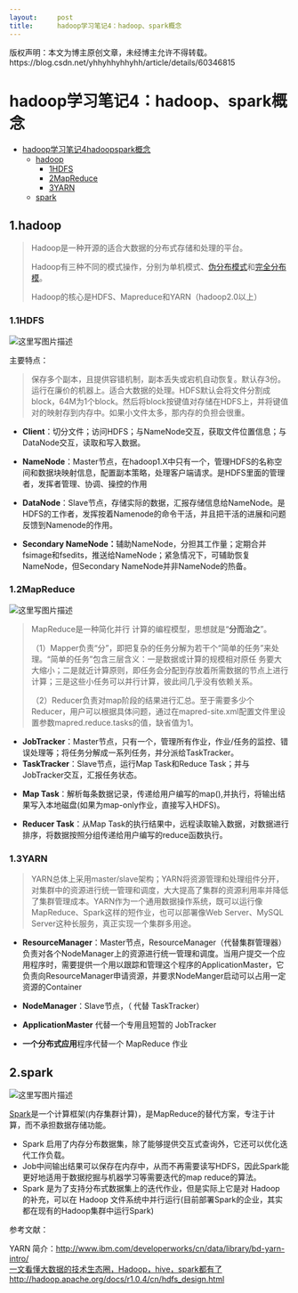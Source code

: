 ```yaml
---
layout:     post
title:      hadoop学习笔记4：hadoop、spark概念
---
```

<div id="article_content" class="article_content clearfix csdn-tracking-statistics" data-pid="blog" data-mod="popu_307" data-dsm="post">
								<div class="article-copyright">
					版权声明：本文为博主原创文章，未经博主允许不得转载。					https://blog.csdn.net/yhhyhhyhhyhh/article/details/60346815				</div>
								            <div id="content_views" class="markdown_views prism-atom-one-dark">
							<!-- flowchart 箭头图标 勿删 -->
							<svg xmlns="http://www.w3.org/2000/svg" style="display: none;"><path stroke-linecap="round" d="M5,0 0,2.5 5,5z" id="raphael-marker-block" style="-webkit-tap-highlight-color: rgba(0, 0, 0, 0);"></path></svg>
							<h1 id="hadoop学习笔记4hadoopspark概念">hadoop学习笔记4：hadoop、spark概念</h1>

<p></p><div class="toc"><div class="toc">
<ul>
<li><a href="#hadoop%E5%AD%A6%E4%B9%A0%E7%AC%94%E8%AE%B04hadoopspark%E6%A6%82%E5%BF%B5" rel="nofollow">hadoop学习笔记4hadoopspark概念</a><ul>
<li><a href="#1hadoop" rel="nofollow">hadoop</a><ul>
<li><a href="#11hdfs" rel="nofollow">1HDFS</a></li>
<li><a href="#12mapreduce" rel="nofollow">2MapReduce</a></li>
<li><a href="#13yarn" rel="nofollow">3YARN</a></li>
</ul>
</li>
<li><a href="#2spark" rel="nofollow">spark</a></li>
</ul>
</li>
</ul>
</div>
</div>




<h2 id="1hadoop"><strong>1.hadoop</strong></h2>

<blockquote>
  <p>Hadoop是一种开源的适合大数据的分布式存储和处理的平台。</p>
  
  <p>Hadoop有三种不同的模式操作，分别为单机模式、<a href="http://blog.csdn.net/yhhyhhyhhyhh/article/details/53945810" rel="nofollow">伪分布模式</a>和<a href="http://blog.csdn.net/yhhyhhyhhyhh/article/details/57415890" rel="nofollow">完全分布模</a>。</p>
  
  <p>Hadoop的核心是HDFS、Mapreduce和YARN（hadoop2.0以上）</p>
</blockquote>



<h3 id="11hdfs">1.1HDFS</h3>

<p><img src="https://img-blog.csdn.net/20170304205554067?watermark/2/text/aHR0cDovL2Jsb2cuY3Nkbi5uZXQveWhoeWhoeWhoeWho/font/5a6L5L2T/fontsize/400/fill/I0JBQkFCMA==/dissolve/70/gravity/SouthEast" alt="这里写图片描述" title=""></p>

<p>主要特点：</p>

<blockquote>
  <p>保存多个副本，且提供容错机制，副本丢失或宕机自动恢复。默认存3份。 <br>
  运行在廉价的机器上。适合大数据的处理。HDFS默认会将文件分割成block，64M为1个block。然后将block按键值对存储在HDFS上，并将键值对的映射存到内存中。如果小文件太多，那内存的负担会很重。</p>
</blockquote>

<ul>
<li><p><strong>Client</strong>：切分文件；访问HDFS；与NameNode交互，获取文件位置信息；与DataNode交互，读取和写入数据。</p></li>
<li><p><strong>NameNode</strong>：Master节点，在hadoop1.X中只有一个，管理HDFS的名称空间和数据块映射信息，配置副本策略，处理客户端请求。是HDFS里面的管理者，发挥者管理、协调、操控的作用</p></li>
<li><p><strong>DataNode</strong>：Slave节点，存储实际的数据，汇报存储信息给NameNode。是HDFS的工作者，发挥按着Namenode的命令干活，并且把干活的进展和问题反馈到Namenode的作用。</p></li>
<li><p><strong>Secondary NameNode：</strong>辅助NameNode，分担其工作量；定期合并fsimage和fsedits，推送给NameNode；紧急情况下，可辅助恢复NameNode，但Secondary NameNode并非NameNode的热备。</p></li>
</ul>

<h3 id="12mapreduce">1.2MapReduce</h3>

<p><img src="https://img-blog.csdn.net/20170304205613911?watermark/2/text/aHR0cDovL2Jsb2cuY3Nkbi5uZXQveWhoeWhoeWhoeWho/font/5a6L5L2T/fontsize/400/fill/I0JBQkFCMA==/dissolve/70/gravity/SouthEast" alt="这里写图片描述" title=""></p>

<blockquote>
  <p>MapReduce是一种简化并行 计算的编程模型，思想就是“<strong>分而治之</strong>”。</p>
  
  <p>（1）Mapper负责“分”，即把复杂的任务分解为若干个“简单的任务”来处理。“简单的任务”包含三层含义：一是数据或计算的规模相对原任 务要大大缩小；二是就近计算原则，即任务会分配到存放着所需数据的节点上进行计算；三是这些小任务可以并行计算，彼此间几乎没有依赖关系。</p>
  
  <p>（2）Reducer负责对map阶段的结果进行汇总。至于需要多少个Reducer，用户可以根据具体问题，通过在mapred-site.xml配置文件里设置参数mapred.reduce.tasks的值，缺省值为1。</p>
</blockquote>

<ul>
<li><strong>JobTracker</strong>：Master节点，只有一个，管理所有作业，作业/任务的监控、错误处理等；将任务分解成一系列任务，并分派给TaskTracker。</li>
<li><strong>TaskTracker</strong>：Slave节点，运行Map Task和Reduce Task；并与JobTracker交互，汇报任务状态。</li>
<li><p><strong>Map Task</strong>：解析每条数据记录，传递给用户编写的map(),并执行，将输出结果写入本地磁盘(如果为map-only作业，直接写入HDFS)。</p></li>
<li><p><strong>Reducer Task</strong>：从Map Task的执行结果中，远程读取输入数据，对数据进行排序，将数据按照分组传递给用户编写的reduce函数执行。</p></li>
</ul>

<h3 id="13yarn">1.3YARN</h3>

<blockquote>
  <p>YARN总体上采用master/slave架构；YARN将资源管理和处理组件分开，对集群中的资源进行统一管理和调度，大大提高了集群的资源利用率并降低了集群管理成本。YARN作为一个通用数据操作系统，既可以运行像MapReduce、Spark这样的短作业，也可以部署像Web Server、MySQL Server这种长服务，真正实现一个集群多用途。</p>
</blockquote>

<ul>
<li><strong>ResourceManager</strong>：Master节点，ResourceManager（代替集群管理器）负责对各个NodeManager上的资源进行统一管理和调度。当用户提交一个应用程序时，需要提供一个用以跟踪和管理这个程序的ApplicationMaster，它负责向ResourceManager申请资源，并要求NodeManger启动可以占用一定资源的Container</li>
<li><p><strong>NodeManager</strong>：Slave节点，（ 代替 TaskTracker）</p></li>
<li><p><strong>ApplicationMaster</strong> 代替一个专用且短暂的 JobTracker</p></li>
<li><strong>一个分布式应用</strong>程序代替一个 MapReduce 作业</li>
</ul>

<h2 id="2spark">2.spark</h2>

<p><img src="https://img-blog.csdn.net/20170304205703229?watermark/2/text/aHR0cDovL2Jsb2cuY3Nkbi5uZXQveWhoeWhoeWhoeWho/font/5a6L5L2T/fontsize/400/fill/I0JBQkFCMA==/dissolve/70/gravity/SouthEast" alt="这里写图片描述" title=""></p>

<p><a href="http://lib.csdn.net/base/spark" rel="nofollow">Spark</a>是一个计算框架(内存集群计算)，是MapReduce的替代方案，专注于计算，而不承担数据存储功能。</p>

<ul>
<li>Spark 启用了内存分布数据集，除了能够提供交互式查询外，它还可以优化迭代工作负载。</li>
<li>Job中间输出结果可以保存在内存中，从而不再需要读写HDFS，因此Spark能更好地适用于数据挖掘与机器学习等需要迭代的map reduce的算法。</li>
<li>Spark 是为了支持分布式数据集上的迭代作业，但是实际上它是对 Hadoop 的补充，可以在 Hadoop 文件系统中并行运行(目前部署Spark的企业，其实都在现有的Hadoop集群中运行Spark)</li>
</ul>

<p>参考文献：</p>

<p>YARN 简介：<a href="http://www.ibm.com/developerworks/cn/data/library/bd-yarn-intro/" rel="nofollow">http://www.ibm.com/developerworks/cn/data/library/bd-yarn-intro/</a> <br>
<a href="http://www.36dsj.com/archives/23504" rel="nofollow">一文看懂大数据的技术生态圈，Hadoop，hive，spark都有了</a> <br>
<a href="http://hadoop.apache.org/docs/r1.0.4/cn/hdfs_design.html" rel="nofollow">http://hadoop.apache.org/docs/r1.0.4/cn/hdfs_design.html</a></p>            </div>
						<link href="https://csdnimg.cn/release/phoenix/mdeditor/markdown_views-9e5741c4b9.css" rel="stylesheet">
                </div>